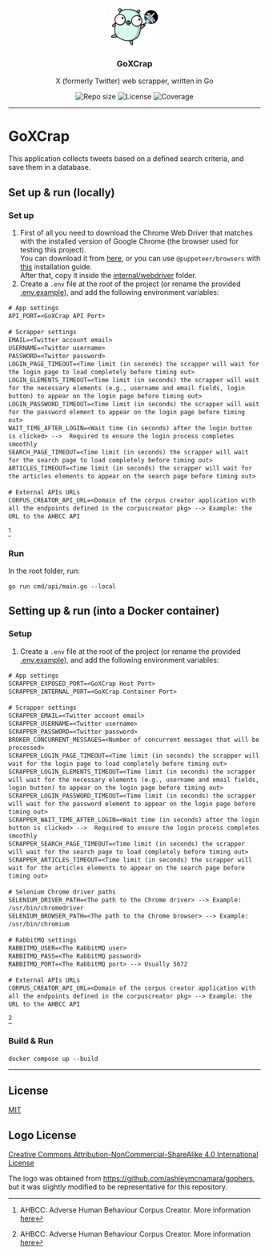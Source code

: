 <p align="center">
  <img src="media/goxcrap-logo.png" width="100" alt="Repository logo" />
</p>
<h3 align="center">GoXCrap</h3>
<p align="center">X (formerly Twitter) web scrapper, written in Go<p>
<p align="center">
    <img src="https://img.shields.io/github/repo-size/lhbelfanti/goxcrap?label=Repo%20size" alt="Repo size" />
    <img src="https://img.shields.io/github/license/lhbelfanti/goxcrap?label=License" alt="License" />
    <img src="https://codecov.io/gh/lhbelfanti/goxcrap/graph/badge.svg?token=69LLNMKXRU" alt="Coverage" />
</p>

---

# GoXCrap

This application collects tweets based on a defined search criteria, and save them in a database.

## Set up & run (locally)

### Set up

1. First of all you need to download the Chrome Web Driver that matches with the installed version of Google Chrome (the
   browser used for testing this project). </br>
   You can download it from [here](https://googlechromelabs.github.io/chrome-for-testing/), or you can
   use `@puppeteer/browsers` with [this](https://pptr.dev/browsers-api) installation guide. </br>
   After that, copy it inside the [internal/webdriver](./internal/webdriver) folder.
2. Create a `.env` file at the root of the project (or rename the provided [.env.example](.env.example)), and add the following environment variables:

```
# App settings
API_PORT=<GoXCrap API Port>

# Scrapper settings
EMAIL=<Twitter account email>
USERNAME=<Twitter username>
PASSWORD=<Twitter password>
LOGIN_PAGE_TIMEOUT=<Time limit (in seconds) the scrapper will wait for the login page to load completely before timing out>
LOGIN_ELEMENTS_TIMEOUT=<Time limit (in seconds) the scrapper will wait for the necessary elements (e.g., username and email fields, login button) to appear on the login page before timing out>
LOGIN_PASSWORD_TIMEOUT=<Time limit (in seconds) the scrapper will wait for the password element to appear on the login page before timing out>
WAIT_TIME_AFTER_LOGIN=<Wait time (in seconds) after the login button is clicked> -->  Required to ensure the login process completes smoothly
SEARCH_PAGE_TIMEOUT=<Time limit (in seconds) the scrapper will wait for the search page to load completely before timing out>
ARTICLES_TIMEOUT=<Time limit (in seconds) the scrapper will wait for the articles elements to appear on the search page before timing out>

# External APIs URLs
CORPUS_CREATOR_API_URL=<Domain of the corpus creator application with all the endpoints defined in the corpuscreator pkg> --> Example: the URL to the AHBCC API
```
[^1]

[^1]: AHBCC: Adverse Human Behaviour Corpus Creator. More information [here](https://github.com/lhbelfanti/ahbcc)

### Run

In the root folder, run:

```
go run cmd/api/main.go --local
```

## Setting up & run (into a Docker container)

### Setup

1. Create a `.env` file at the root of the project (or rename the provided [.env.example](.env.example)), and add the following environment variables:

```
# App settings
SCRAPPER_EXPOSED_PORT=<GoXCrap Host Port>
SCRAPPER_INTERNAL_PORT=<GoXCrap Container Port>

# Scrapper settings
SCRAPPER_EMAIL=<Twitter account email>
SCRAPPER_USERNAME=<Twitter username>
SCRAPPER_PASSWORD=<Twitter password>
BROKER_CONCURRENT_MESSAGES=<Number of concurrent messages that will be processed>
SCRAPPER_LOGIN_PAGE_TIMEOUT=<Time limit (in seconds) the scrapper will wait for the login page to load completely before timing out>
SCRAPPER_LOGIN_ELEMENTS_TIMEOUT=<Time limit (in seconds) the scrapper will wait for the necessary elements (e.g., username and email fields, login button) to appear on the login page before timing out>
SCRAPPER_LOGIN_PASSWORD_TIMEOUT=<Time limit (in seconds) the scrapper will wait for the password element to appear on the login page before timing out>
SCRAPPER_WAIT_TIME_AFTER_LOGIN=<Wait time (in seconds) after the login button is clicked> -->  Required to ensure the login process completes smoothly
SCRAPPER_SEARCH_PAGE_TIMEOUT=<Time limit (in seconds) the scrapper will wait for the search page to load completely before timing out>
SCRAPPER_ARTICLES_TIMEOUT=<Time limit (in seconds) the scrapper will wait for the articles elements to appear on the search page before timing out>

# Selenium Chrome driver paths
SELENIUM_DRIVER_PATH=<The path to the Chrome driver> --> Example: /usr/bin/chromedriver
SELENIUM_BROWSER_PATH=<The path to the Chrome browser> --> Example: /usr/bin/chromium

# RabbitMQ settings
RABBITMQ_USER=<The RabbitMQ user>
RABBITMQ_PASS=<The RabbitMQ password>
RABBITMQ_PORT=<The RabbitMQ port> --> Usually 5672

# External APIs URLs
CORPUS_CREATOR_API_URL=<Domain of the corpus creator application with all the endpoints defined in the corpuscreator pkg> --> Example: the URL to the AHBCC API
```
[^1]

### Build & Run

```
docker compose up --build
```

---

## License

[MIT](https://choosealicense.com/licenses/mit/)

## Logo License

[Creative Commons Attribution-NonCommercial-ShareAlike 4.0 International License](https://creativecommons.org/licenses/by-nc-sa/4.0/)

The logo was obtained from https://github.com/ashleymcnamara/gophers, but it was slightly modified to be representative for this repository.

